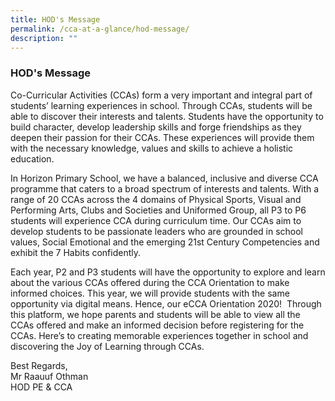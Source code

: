 ```yaml
---
title: HOD's Message
permalink: /cca-at-a-glance/hod-message/
description: ""
---
```

### **HOD's Message**
Co-Curricular Activities (CCAs) form a very important and integral part of students’ learning experiences in school. Through CCAs, students will be able to discover their interests and talents. Students have the opportunity to build character, develop leadership skills and forge friendships as they deepen their passion for their CCAs. These experiences will provide them with the necessary knowledge, values and skills to achieve a holistic education.

In Horizon Primary School, we have a balanced, inclusive and diverse CCA programme that caters to a broad spectrum of interests and talents. With a range of 20 CCAs across the 4 domains of Physical Sports, Visual and Performing Arts, Clubs and Societies and Uniformed Group, all P3 to P6 students will experience CCA during curriculum time. Our CCAs aim to develop students to be passionate leaders who are grounded in school values, Social Emotional and the emerging 21st Century Competencies and exhibit the 7 Habits confidently.

Each year, P2 and P3 students will have the opportunity to explore and learn about the various CCAs offered during the CCA Orientation to make informed choices. This year, we will provide students with the same opportunity via digital means. Hence, our eCCA Orientation 2020!  Through this platform, we hope parents and students will be able to view all the CCAs offered and make an informed decision before registering for the CCAs. Here’s to creating memorable experiences together in school and discovering the Joy of Learning through CCAs.

Best Regards,<br>
Mr Raauuf Othman<br>
HOD PE & CCA